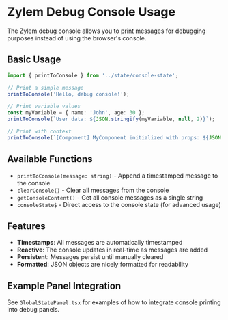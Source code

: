 # Zylem Debug Console Usage

The Zylem debug console allows you to print messages for debugging purposes instead of using the browser's console.

## Basic Usage

```typescript
import { printToConsole } from '../state/console-state';

// Print a simple message
printToConsole('Hello, debug console!');

// Print variable values
const myVariable = { name: 'John', age: 30 };
printToConsole(`User data: ${JSON.stringify(myVariable, null, 2)}`);

// Print with context
printToConsole(`[Component] MyComponent initialized with props: ${JSON.stringify(props)}`);
```

## Available Functions

- `printToConsole(message: string)` - Append a timestamped message to the console
- `clearConsole()` - Clear all messages from the console
- `getConsoleContent()` - Get all console messages as a single string
- `consoleState$` - Direct access to the console state (for advanced usage)

## Features

- **Timestamps**: All messages are automatically timestamped
- **Reactive**: The console updates in real-time as messages are added
- **Persistent**: Messages persist until manually cleared
- **Formatted**: JSON objects are nicely formatted for readability

## Example Panel Integration

See `GlobalStatePanel.tsx` for examples of how to integrate console printing into debug panels.
